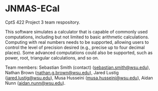 # JNMAS-ECal
CptS 422 Project 3 team respository.

This software simulates a calculator that is capable of commonly used
computations, including but not limited to basic arithmetic calculations.
Computing with real numbers needs to be supported, allowing users to control
the level of precision desired (e.g., precise up to four decimal places). Some
advanced computations could also be supported, such as power, root, triangular
calculations, and so on.

Team members: Sebastian Smith (contact) (sebastian.smith@wsu.edu), Nathan Brown (nathan.g.brown@wsu.edu), Jared Lustig (jared.lustig@wsu.edu), Musa Husseini (musa.husseini@wsu.edu), Aidan Nunn (aidan.nunn@wsu.edu).
